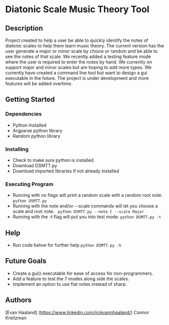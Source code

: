# Diatonic Scale Music Theory Tool

## Description

Project created to help a user be able to quickly identify the notes of diatonic scales to help them learn music theory. The current version has the user generate a major or minor scale by choice or random and be able to see the notes of that scale. We recently added a testing feature mode where the user is required to enter the notes by hand. We currently on support major and minor scales but are hoping to add more types. We currently have created a command line tool but want to design a gui executable in the future. The project is under development and more features will be added overtime.

## Getting Started

### Dependencies
- Python Installed
- Argparse python library
- Random python library

### Installing
- Check to make sure python is installed
- Download DSMTT.py
- Download imported libraries if not already installed

### Executing Program
- Running with no flags will print a random scale with a random root note.
``` python DSMTT.py ```
- Running with the note and/or --scale commands will let you choose a scale and root note.
``` python DSMTT.py --note C --scale Major```
- Running with the -t flag will put you into test mode.
``` python DSMTT.py -t ```

## Help
- Run code below for further help
 ```python DSMTT.py -h```

## Future Goals
- Create a gui() executable for ease of access for non-programmers.
- Add a feature to test the 7 modes along side the scales.
- Implement an option to use flat notes instead of sharp.


## Authors
[Evan Haaland] (https://www.linkedin.com/in/evannhaaland/)
Connor Kreitzman

